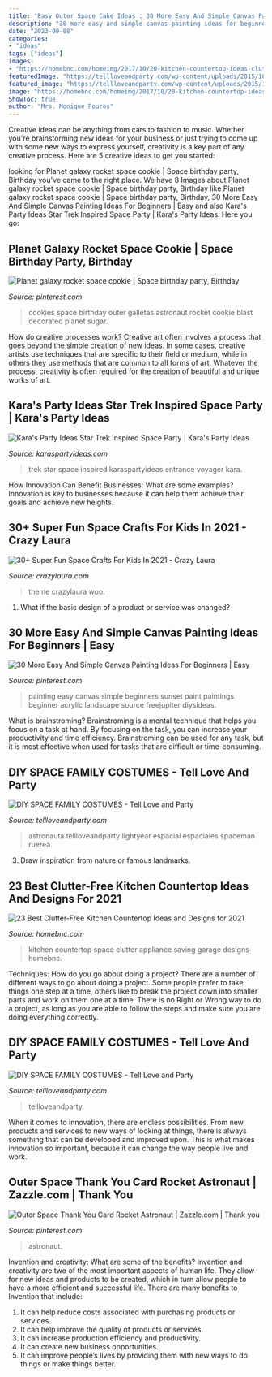 ```yaml
---
title: "Easy Outer Space Cake Ideas : 30 More Easy And Simple Canvas Painting Ideas For Beginners"
description: "30 more easy and simple canvas painting ideas for beginners"
date: "2023-09-08"
categories:
- "ideas"
tags: ["ideas"]
images:
- "https://homebnc.com/homeimg/2017/10/20-kitchen-countertop-ideas-clutter-free-homebnc.jpg"
featuredImage: "https://tellloveandparty.com/wp-content/uploads/2015/10/kids-space-costume-ideas-Tell-Love-and-party.jpg"
featured_image: "https://tellloveandparty.com/wp-content/uploads/2015/10/kids-space-costume-ideas-Tell-Love-and-party.jpg"
image: "https://homebnc.com/homeimg/2017/10/20-kitchen-countertop-ideas-clutter-free-homebnc.jpg"
ShowToc: true
author: "Mrs. Monique Pouros"
---
```



Creative ideas can be anything from cars to fashion to music. Whether you're brainstorming new ideas for your business or just trying to come up with some new ways to express yourself, creativity is a key part of any creative process. Here are 5 creative ideas to get you started:

	

		
looking for Planet galaxy rocket space cookie | Space birthday party, Birthday you've came to the right place. We have 8 Images about Planet galaxy rocket space cookie | Space birthday party, Birthday like Planet galaxy rocket space cookie | Space birthday party, Birthday, 30 More Easy And Simple Canvas Painting Ideas For Beginners | Easy and also Kara&#039;s Party Ideas Star Trek Inspired Space Party | Kara&#039;s Party Ideas. Here you go:
		
    
## Planet Galaxy Rocket Space Cookie | Space Birthday Party, Birthday

<img loading=lazy src="https://i.pinimg.com/736x/07/72/cd/0772cdd6c8b97266ff193d59a3dc107d.jpg" onerror="this.onerror=null;this.src='https://tse2.mm.bing.net/th?id=OIP.YHGwld6Ll7oG5KGIFLPQDgHaHa&amp;pid=15.1';" alt="Planet galaxy rocket space cookie | Space birthday party, Birthday">

_Source: pinterest.com_

>cookies space birthday outer galletas astronaut rocket cookie blast decorated planet sugar. 

	

How do creative processes work?
Creative art often involves a process that goes beyond the simple creation of new ideas. In some cases, creative artists use techniques that are specific to their field or medium, while in others they use methods that are common to all forms of art. Whatever the process, creativity is often required for the creation of beautiful and unique works of art.

    
## Kara&#039;s Party Ideas Star Trek Inspired Space Party | Kara&#039;s Party Ideas

<img loading=lazy src="https://karaspartyideas.com/wp-content/uploads/2017/10/Star-Trek-Inspired-Space-Party-via-Karas-Party-Ideas-KarasPartyIdeas.com12.jpeg" onerror="this.onerror=null;this.src='https://tse3.mm.bing.net/th?id=OIP.zT7iEZ_CCb5KfFdoXRxaZAHaLH&amp;pid=15.1';" alt="Kara&#039;s Party Ideas Star Trek Inspired Space Party | Kara&#039;s Party Ideas">

_Source: karaspartyideas.com_

>trek star space inspired karaspartyideas entrance voyager kara. 

	

How Innovation Can Benefit Businesses: What are some examples?
Innovation is key to businesses because it can help them achieve their goals and achieve new heights.

    
## 30+ Super Fun Space Crafts For Kids In 2021 - Crazy Laura

<img loading=lazy src="https://p7t2r7c4.stackpathcdn.com/wp-content/uploads/2020/04/ufo-paper-plate-kids-craft.jpg" onerror="this.onerror=null;this.src='https://tse4.mm.bing.net/th?id=OIP.1y3FnwlraKJdTMsmzBDcCQHaLH&amp;pid=15.1';" alt="30+ Super Fun Space Crafts For Kids In 2021 - Crazy Laura">

_Source: crazylaura.com_

>theme crazylaura woo. 

	

1. What if the basic design of a product or service was changed?

    
## 30 More Easy And Simple Canvas Painting Ideas For Beginners | Easy

<img loading=lazy src="https://i.pinimg.com/736x/41/72/72/4172720c03129b7ca5ad7d73ddb79c07.jpg" onerror="this.onerror=null;this.src='https://tse1.mm.bing.net/th?id=OIP.Qj1AVBbQm2ur_XeZ-7Y3VwHaF3&amp;pid=15.1';" alt="30 More Easy And Simple Canvas Painting Ideas For Beginners | Easy">

_Source: pinterest.com_

>painting easy canvas simple beginners sunset paint paintings beginner acrylic landscape source freejupiter diysideas. 

	

What is brainstroming? Brainstroming is a mental technique that helps you focus on a task at hand. By focusing on the task, you can increase your productivity and time efficiency. Brainstroming can be used for any task, but it is most effective when used for tasks that are difficult or time-consuming.

    
## DIY SPACE FAMILY COSTUMES - Tell Love And Party

<img loading=lazy src="https://tellloveandparty.com/wp-content/uploads/2015/10/kids-space-costume-ideas-Tell-Love-and-party.jpg" onerror="this.onerror=null;this.src='https://tse1.mm.bing.net/th?id=OIP.GMpKa6-8nhxpgpmlDaH28wHaLH&amp;pid=15.1';" alt="DIY SPACE FAMILY COSTUMES - Tell Love and Party">

_Source: tellloveandparty.com_

>astronauta tellloveandparty lightyear espacial espaciales spaceman ruerea. 

	

3. Draw inspiration from nature or famous landmarks.

    
## 23 Best Clutter-Free Kitchen Countertop Ideas And Designs For 2021

<img loading=lazy src="https://homebnc.com/homeimg/2017/10/20-kitchen-countertop-ideas-clutter-free-homebnc.jpg" onerror="this.onerror=null;this.src='https://tse2.mm.bing.net/th?id=OIP.szvM8ToZ_asG8wJ-RLFeMAHaLH&amp;pid=15.1';" alt="23 Best Clutter-Free Kitchen Countertop Ideas and Designs for 2021">

_Source: homebnc.com_

>kitchen countertop space clutter appliance saving garage designs homebnc. 

	

Techniques: How do you go about doing a project?
There are a number of different ways to go about doing a project. Some people prefer to take things one step at a time, others like to break the project down into smaller parts and work on them one at a time. There is no Right or Wrong way to do a project, as long as you are able to follow the steps and make sure you are doing everything correctly.

    
## DIY SPACE FAMILY COSTUMES - Tell Love And Party

<img loading=lazy src="https://tellloveandparty.com/wp-content/uploads/2015/10/space-costume-ideas-Tell-Love-and-party.jpg" onerror="this.onerror=null;this.src='https://tse1.mm.bing.net/th?id=OIP.t9mxUOtF0TYvxlOsWN8zeAHaE8&amp;pid=15.1';" alt="DIY SPACE FAMILY COSTUMES - Tell Love and Party">

_Source: tellloveandparty.com_

>tellloveandparty. 

	

When it comes to innovation, there are endless possibilities. From new products and services to new ways of looking at things, there is always something that can be developed and improved upon. This is what makes innovation so important, because it can change the way people live and work.

    
## Outer Space Thank You Card Rocket Astronaut | Zazzle.com | Thank You

<img loading=lazy src="https://i.pinimg.com/736x/da/0a/36/da0a36d328edfe77cdbd9f05e8097c18.jpg" onerror="this.onerror=null;this.src='https://tse4.mm.bing.net/th?id=OIP.YuumS01zHwNPvkP5HUBFZgHaHa&amp;pid=15.1';" alt="Outer Space Thank You Card Rocket Astronaut | Zazzle.com | Thank you">

_Source: pinterest.com_

>astronaut. 

	

Invention and creativity: What are some of the benefits?
Invention and creativity are two of the most important aspects of human life. They allow for new ideas and products to be created, which in turn allow people to have a more efficient and successful life. There are many benefits to Invention that include: 
1. It can help reduce costs associated with purchasing products or services. 
2. It can help improve the quality of products or services. 
3. It can increase production efficiency and productivity. 
4. It can create new business opportunities. 
5. It can improve people’s lives by providing them with new ways to do things or make things better.

